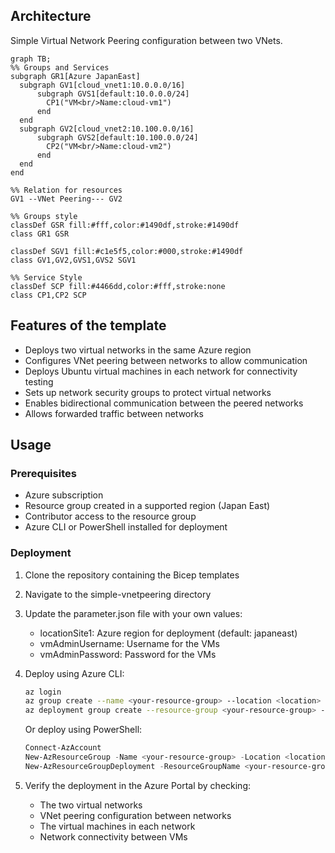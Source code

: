 ## Architecture
Simple Virtual Network Peering configuration between two VNets.

```mermaid
graph TB;
%% Groups and Services
subgraph GR1[Azure JapanEast]
  subgraph GV1[cloud_vnet1:10.0.0.0/16]
      subgraph GVS1[default:10.0.0.0/24]
        CP1("VM<br/>Name:cloud-vm1")
      end
  end
  subgraph GV2[cloud_vnet2:10.100.0.0/16]
      subgraph GVS2[default:10.100.0.0/24]
        CP2("VM<br/>Name:cloud-vm2")
      end
  end
end

%% Relation for resources
GV1 --VNet Peering--- GV2

%% Groups style
classDef GSR fill:#fff,color:#1490df,stroke:#1490df
class GR1 GSR

classDef SGV1 fill:#c1e5f5,color:#000,stroke:#1490df
class GV1,GV2,GVS1,GVS2 SGV1
 
%% Service Style
classDef SCP fill:#4466dd,color:#fff,stroke:none
class CP1,CP2 SCP
```

## Features of the template

- Deploys two virtual networks in the same Azure region
- Configures VNet peering between networks to allow communication
- Deploys Ubuntu virtual machines in each network for connectivity testing
- Sets up network security groups to protect virtual networks
- Enables bidirectional communication between the peered networks
- Allows forwarded traffic between networks

## Usage

### Prerequisites
- Azure subscription
- Resource group created in a supported region (Japan East)
- Contributor access to the resource group
- Azure CLI or PowerShell installed for deployment

### Deployment

1. Clone the repository containing the Bicep templates
2. Navigate to the simple-vnetpeering directory
3. Update the parameter.json file with your own values:
   - locationSite1: Azure region for deployment (default: japaneast)
   - vmAdminUsername: Username for the VMs
   - vmAdminPassword: Password for the VMs

4. Deploy using Azure CLI:
   ```bash
   az login
   az group create --name <your-resource-group> --location <location>
   az deployment group create --resource-group <your-resource-group> --template-file main.bicep --parameters parameter.json
   ```

   Or deploy using PowerShell:
   ```powershell
   Connect-AzAccount
   New-AzResourceGroup -Name <your-resource-group> -Location <location>
   New-AzResourceGroupDeployment -ResourceGroupName <your-resource-group> -TemplateFile main.bicep -TemplateParameterFile parameter.json
   ```

5. Verify the deployment in the Azure Portal by checking:
   - The two virtual networks
   - VNet peering configuration between networks
   - The virtual machines in each network
   - Network connectivity between VMs